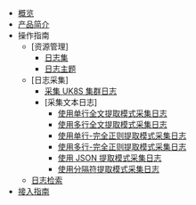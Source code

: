 
* [概览](/ulogservice/README)
* [产品简介](/ulogservice/introduction)
* 操作指南
  * [资源管理]
    * [日志集](/ulogservice/resource/logset)
    * [日志主题](/ulogservice/resource/topic)
  * [日志采集]
    * [采集 UK8S 集群日志](/ulogservice/collect/UK8S)
    * [采集文本日志]
      * [使用单行全文提取模式采集日志](/ulogservice/collect/text/minimal_line)
      * [使用多行全文提取模式采集日志](/ulogservice/collect/text/multi_line)
      * [使用单行-完全正则提取模式采集日志](/ulogservice/collect/text/full_regex)
      * [使用多行-完全正则提取模式采集日志](/ulogservice/collect/text/multi_line_full_regex)
      * [使用 JSON 提取模式采集日志](/ulogservice/collect/text/json)
      * [使用分隔符提取模式采集日志](/ulogservice/collect/text/delimiter)
  * [日志检索](/ulogservice/operate/search)
* [接入指南](/ulogservice/operate/practice)

